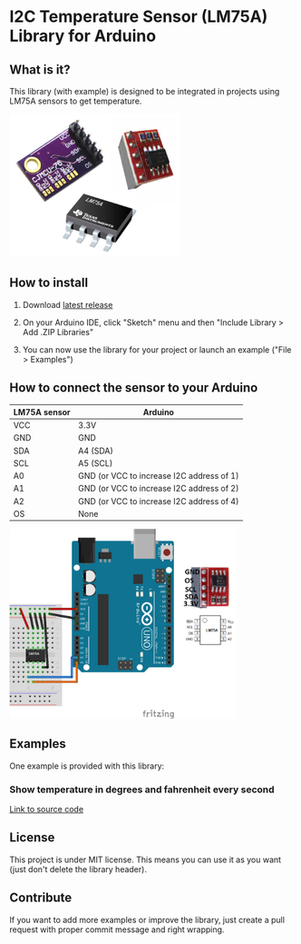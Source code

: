 # I2C Temperature Sensor (LM75A) Library for Arduino

## What is it?

This library (with example) is designed to be integrated in projects using LM75A sensors to get temperature.

<img src="device.png" width="300">


## How to install

1) Download <a target="_blank" href="https://github.com/QuentinCG/Arduino-LM75A-Temperature-Sensor-Library/releases/download/1.0.0/LM75A_v1_0_0.zip">latest release</a>

2) On your Arduino IDE, click "Sketch" menu and then "Include Library > Add .ZIP Libraries"

3) You can now use the library for your project or launch an example ("File > Examples")


## How to connect the sensor to your Arduino

LM75A sensor | Arduino
-------- | --------
VCC      | 3.3V
GND      | GND
SDA      | A4 (SDA)
SCL      | A5 (SCL)
A0      | GND (or VCC to increase I2C address of 1)
A1      | GND (or VCC to increase I2C address of 2)
A2      | GND (or VCC to increase I2C address of 4)
OS      | None


<img src="schematics.png" width="400">


## Examples

One example is provided with this library:

### Show temperature in degrees and fahrenheit every second

<a target="_blank" href="https://github.com/QuentinCG/Arduino-LM75A-Temperature-Sensor-Library/blob/master/LM75A/examples/LM75A_ShowTemperature/LM75A_ShowTemperature.ino">Link to source code</a>


## License

This project is under MIT license. This means you can use it as you want (just don't delete the library header).


## Contribute

If you want to add more examples or improve the library, just create a pull request with proper commit message and right wrapping.
